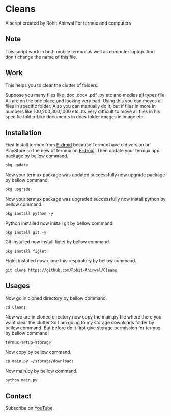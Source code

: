# Cleans
 
A script created by Rohit Ahirwal
For termux and computers
## Note
This script work in both mobile termux as well as computer laptop.
And don't change the name of this file.

## Work
This helps you to clear the clutter of folders.

Suppose you many files like .doc .docx .pdf .py etc and medias all types file 
All are on the one place and looking very bad.
Using this you can moves all files in specific folder.
Also you can manually do it, but if files in more in numbers like 100,200,300,1000 etc.
Its very difficult to move all files in his specific folder
Like documents in docs folder images in image etc.
## Installation
First Install termux from [F-droid](https://f-droid.org/en/packages/com.termux/) because
Termux have old version on PlayStore so the new
of termux on [F-droid](https://f-droid.org/en/packages/com.termux/).
Then update your termux app package by bellow command.
```
pkg update
```
Now your termux package was updated successfully now upgrade package by
bellow command.
```
pkg upgrade
```
Now your termux package was upgraded successfully now install python by
bellow command.
```
pkg install python -y
```
Python installed now install git by bellow command.
```
pkg install git -y
```
Git installed now install figlet by bellow command.
```
pkg install figlet
```
Figlet installed now clone this respiratory by bellow command.
```
git clone https://github.com/Rohit-Ahirwal/Cleans
```
## Usages
Now go in cloned directory by bellow command.
```
cd Cleans
```
Now we are in cloned directory now copy the main.py file where there you want clear the clutter
So I am going to my storage downloads folder by bellow command.
But before do it first give storage permission for termux by bellow command.
```
termux-setup-storage
```
Now copy by bellow command.
```
cp main.py ~/storage/downloads
```
Now main.py by bellow command.
```
python main.py
```
## Contact 
Subscribe on [YouTube](https://youtube.com/@coders108).
